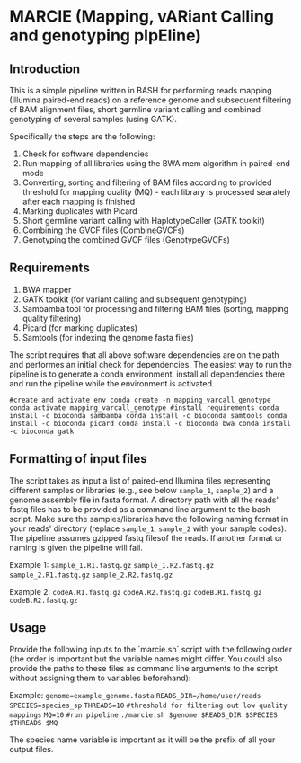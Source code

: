 # MARCIE (Mapping, vARiant Calling and genotyping pIpEline)

## Introduction
This is a simple pipeline written in BASH for performing reads mapping (Illumina paired-end reads) on a reference genome 
and subsequent filtering of BAM alignment files, short germline variant calling and combined genotyping of several 
samples (using GATK).

Specifically the steps are the following:
1. Check for software dependencies
2. Run mapping of all libraries using the BWA mem algorithm in paired-end mode
3. Converting, sorting and filtering of BAM files according to provided threshold for mapping quality (MQ) - each library is processed searately after each mapping is finished
4. Marking duplicates with Picard
5. Short germline variant calling with HaplotypeCaller (GATK toolkit)
6. Combining the GVCF files (CombineGVCFs)
7. Genotyping the combined GVCF files (GenotypeGVCFs)

## Requirements
1. BWA mapper
2. GATK toolkit (for variant calling and subsequent genotyping)
3. Sambamba tool for processing and filtering BAM files (sorting, mapping quality filtering)
4. Picard (for marking duplicates)
5. Samtools (for indexing the genome fasta files)

The script requires that all above software dependencies are on the path and performes an initial check for dependencies.
The easiest way to run the pipeline is to generate a conda environment, install all dependencies there and 
run the pipeline while the environment is activated.

`#create and activate env
conda create -n mapping_varcall_genotype
conda activate mapping_varcall_genotype
#install requirements
conda install -c bioconda sambamba
conda install -c bioconda samtools
conda install -c bioconda picard
conda install -c bioconda bwa
conda install -c bioconda gatk`

## Formatting of input files
The script takes as input a list of paired-end Illumina files representing different samples or libraries (e.g., see below `sample_1`, `sample_2`) and a genome assembly file in fasta 
format. A directory path with all the reads' fastq files has to be provided as a command line argument to the bash script. Make sure the samples/libraries have the following naming format 
in your reads' directory (replace `sample_1`, `sample_2` with your sample codes). The pipeline assumes gzipped fastq filesof the reads. If another format or naming is given the pipeline will fail. 

Example 1:
`sample_1.R1.fastq.gz`
`sample_1.R2.fastq.gz`
`sample_2.R1.fastq.gz`
`sample_2.R2.fastq.gz`

Example 2:
`codeA.R1.fastq.gz`
`codeA.R2.fastq.gz`
`codeB.R1.fastq.gz`
`codeB.R2.fastq.gz`

## Usage
Provide the following inputs to the ´marcie.sh´ script with the following order (the order is important but the variable names might differ. You could also provide the paths to these 
files as command line arguments to the script without assigning them to variables beforehand):

Example:
`genome=example_genome.fasta`
`READS_DIR=/home/user/reads`
`SPECIES=species_sp`
`THREADS=10`
`#threshold for filtering out low quality mappings`
`MQ=10`
`#run pipeline`
`./marcie.sh $genome $READS_DIR $SPECIES $THREADS $MQ`

The species name variable is important as it will be the prefix of all your output files.

